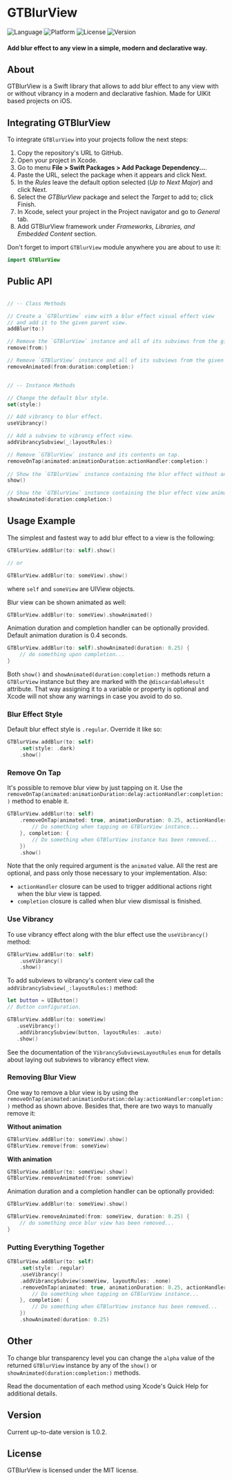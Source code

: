 # GTBlurView

![Language](https://img.shields.io/badge/Language-Swift-orange)
![Platform](https://img.shields.io/badge/Platform-iOS-lightgrey)
![License](https://img.shields.io/badge/License-MIT-brightgreen)
![Version](https://img.shields.io/badge/Version-1.0.2-blue)

#### Add blur effect to any view in a simple, modern and declarative way.

## About

GTBlurView is a Swift library that allows to add blur effect to any view with or without vibrancy in a modern and declarative fashion. Made for UIKit based projects on iOS.

## Integrating GTBlurView

To integrate `GTBlurView` into your projects follow the next steps:

1. Copy the repository's URL to GitHub.
2. Open your project in Xcode.
3. Go to menu **File > Swift Packages > Add Package Dependency...**.
4. Paste the URL, select the package when it appears and click Next.
5. In the *Rules* leave the default option selected (*Up to Next Major*) and click Next.
6. Select the *GTBlurView* package and select the *Target* to add to; click Finish.
7. In Xcode, select your project in the Project navigator and go to *General* tab.
8. Add GTBlurView framework under *Frameworks, Libraries, and Embedded Content* section.

Don't forget to import `GTBlurView` module anywhere you are about to use it:

```swift
import GTBlurView
```

## Public API

```swift

// -- Class Methods

// Create a `GTBlurView` view with a blur effect visual effect view
// and add it to the given parent view.
addBlur(to:)

// Remove the `GTBlurView` instance and all of its subviews from the given view.
remove(from:)

// Remove `GTBlurView` instance and all of its subviews from the given view animated.
removeAnimated(from:duration:completion:)


// -- Instance Methods

// Change the default blur style.
set(style:)

// Add vibrancy to blur effect.
useVibrancy()

// Add a subview to vibrancy effect view.
addVibrancySubview(_:layoutRules:)

// Remove `GTBlurView` instance and its contents on tap.
removeOnTap(animated:animationDuration:actionHandler:completion:)
 
// Show the `GTBlurView` instance containing the blur effect without animation.
show()

// Show the `GTBlurView` instance containing the blur effect view animated.
showAnimated(duration:completion:)

```

## Usage Example

The simplest and fastest way to add blur effect to a view is the following:

```swift
GTBlurView.addBlur(to: self).show()

// or

GTBlurView.addBlur(to: someView).show()
```

where `self` and `someView` are UIView objects.

Blur view can be shown animated as well:

```swift
GTBlurView.addBlur(to: someView).showAnimated()
```

Animation duration and completion handler can be optionally provided. Default animation duration is 0.4 seconds.

```swift
GTBlurView.addBlur(to: self).showAnimated(duration: 0.25) {
    // do something upon completion...
}
```

Both `show()` and `showAnimated(duration:completion:)` methods return a `GTBlurView` instance but they are marked with the `@discardableResult` attribute. That way assigning it to a variable or property is optional and Xcode will not show any warnings in case you avoid to do so.

### Blur Effect Style

Default blur effect style is `.regular`. Override it like so:

```swift
GTBlurView.addBlur(to: self)
    .set(style: .dark)
    .show()
```

### Remove On Tap

It's possible to remove blur view by just tapping on it.  Use the `removeOnTap(animated:animationDuration:delay:actionHandler:completion:)` method to enable it.

```swift
GTBlurView.addBlur(to: self)
    .removeOnTap(animated: true, animationDuration: 0.25, actionHandler: {
        // Do something when tapping on GTBlurView instance...
    }, completion: {
        // Do something when GTBlurView instance has been removed...
    })
    .show()
```

Note that the only required argument is the `animated` value. All the rest are optional, and pass only those necessary to your implementation. Also:

* `actionHandler` closure can be used to trigger additional actions right when the blur view is tapped.
* `completion` closure is called when blur view dismissal is finished.

### Use Vibrancy

To use vibrancy effect along with the blur effect use the `useVibrancy()` method:

```swift
GTBlurView.addBlur(to: self)
    .useVibrancy()
    .show()
```

To add subviews to vibrancy's content view call the `addVibrancySubview(_:layoutRules:)` method:

```swift
let button = UIButton()
// Button configuration.

GTBlurView.addBlur(to: someView)
   .useVibrancy()
   .addVibrancySubview(button, layoutRules: .auto)
   .show()
```

See the documentation of the `VibrancySubviewsLayoutRules` `enum` for details about laying out subviews to vibrancy effect view.

### Removing Blur View

One way to remove a blur view is by using the `removeOnTap(animated:animationDuration:delay:actionHandler:completion:)` method as shown above. Besides that, there are two ways to manually remove it:

**Without animation**

```swift
GTBlurView.addBlur(to: someView).show()
GTBlurView.remove(from: someView)
```

**With animation**

```swift
GTBlurView.addBlur(to: someView).show()
GTBlurView.removeAnimated(from: someView)
```

Animation duration and a completion handler can be optionally provided:

```swift
GTBlurView.addBlur(to: someView).show()

GTBlurView.removeAnimated(from: someView, duration: 0.25) {
    // do something once blur view has been removed...
}
```

### Putting Everything Together

```swift
GTBlurView.addBlur(to: self)
    .set(style: .regular)
    .useVibrancy()
    .addVibrancySubview(someView, layoutRules: .none)
    .removeOnTap(animated: true, animationDuration: 0.25, actionHandler: {
        // Do something when tapping on GTBlurView instance...
    }, completion: {
        // Do something when GTBlurView instance has been removed...
    })
    .showAnimated(duration: 0.25)
```

## Other

To change blur transparency level you can change the `alpha` value of the returned `GTBlurView` instance by any of the `show()` or `showAnimated(duration:completion:)` methods.

Read the documentation of each method using Xcode's Quick Help for additional details. 

## Version

Current up-to-date version is 1.0.2.

## License

GTBlurView is licensed under the MIT license.
